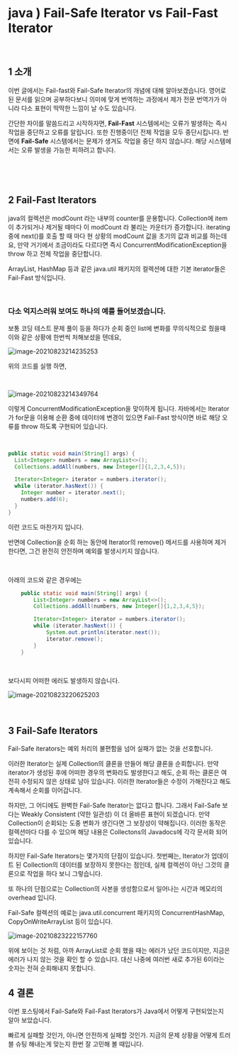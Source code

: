 # java ) Fail-Safe Iterator vs Fail-Fast Iterator

​	

## 1 소개

이번 글에서는 Fail-fast와 Fail-Safe Iterator의 개념에 대해 알아보겠습니다. 영어로 된 문서를 읽으며 공부하다보니 의미에 맞게 번역하는 과정에서 제가 전문 번역가가 아니라 다소 표현이 딱딱한 느낌이 날 수도 있습니다. 	

간단한 차이를 말씀드리고 시작하자면, **Fail-Fast** 시스템에서는 오류가 발생하는 즉시 작업을 중단하고 오류를 알립니다. 또한 진행중이던 전체 작업을 모두 중단시킵니다. 반면에 **Fail-Safe** 시스템에서는 문제가 생겨도 작업을 중단 하지 않습니다. 해당 시스템에서는 오류 발생을 가능한 피하려고 합니다.

​	

​		

## 2 Fail-Fast Iterators

java의 컬렉션은 modCount 라는 내부의 counter를 운용합니다. Collection에 item이 추가되거나 제거될 때마다 이 modCount 라 불리는 카운터가 증가합니다. iterating 중에 next()를 호출 할 때 마다 현 상황의 modCount 값을 초기의 값과 비교를 하는데요, 만약 거기에서 조금이라도 다르다면 즉시 ConcurrentModificationException을 throw 하고 전체 작업을 중단합니다.

ArrayList, HashMap 등과 같은 java.util 패키지의 컬렉션에 대한 기본 iterator들은 Fail-Fast 방식입니다.

​	

### 다소 억지스러워 보여도 하나의 예를 들어보겠습니다.

보통 코딩 테스트 문제 풀이 등을 하다가 순회 중인 list에 변화를 무의식적으로 줬을때 이와 같은 상황에 한번씩 처해보셨을 텐데요,

![image-20210823214235253](https://raw.githubusercontent.com/Shane-Park/markdownBlog/master/backend/java/fail-fast.assets/image-20210823214235253.png)

위의 코드를 실행 하면,

​	

![image-20210823214349764](https://raw.githubusercontent.com/Shane-Park/markdownBlog/master/backend/java/fail-fast.assets/image-20210823214349764.png)



이렇게 ConcurrentModificationException을 맞이하게 됩니다. 자바에서는 Iterator가 for문을 이용해 순환 중에 데이터에 변경이 있으면 Fail-Fast 방식이면 바로 해당 오류를 throw 하도록 구현되어 있습니다.

​	

```java
public static void main(String[] args) {
  List<Integer> numbers = new ArrayList<>();
  Collections.addAll(numbers, new Integer[]{1,2,3,4,5});

  Iterator<Integer> iterator = numbers.iterator();
  while (iterator.hasNext()) {
    Integer number = iterator.next();
    numbers.add(6);
  }
}
```

이런 코드도 마찬가지 입니다.



반면에 Collection을 순회 하는 동안에 Iterator의 remove() 메서드를 사용하며 제거한다면, 그건 완전히 안전하며 예외를 발생시키지 않습니다.

​	

아래의 코드와 같은 경우에는 

```java
    public static void main(String[] args) {
        List<Integer> numbers = new ArrayList<>();
        Collections.addAll(numbers, new Integer[]{1,2,3,4,5});

        Iterator<Integer> iterator = numbers.iterator();
        while (iterator.hasNext()) {
            System.out.println(iterator.next());
            iterator.remove();
        }
    }
```

​	

보다시피 어떠한 에러도 발생하지 않습니다.

![image-20210823220625203](https://raw.githubusercontent.com/Shane-Park/markdownBlog/master/backend/java/fail-fast.assets/image-20210823220625203.png)

​		

## 3 Fail-Safe Iterators

Fail-Safe iterators는 예외 처리의 불편함을 넘어 실패가 없는 것을 선호합니다.

이러한 Iterator는 실제 Collection의 클론을 만들어 해당 클론을 순회합니다. 만약 iterator가 생성된 후에 어떠한 경우의 변화라도 발생한다고 해도, 순회 하는 클론은 여전히 수정되지 않은 상태로 남아 있습니다. 이러한 Iterator들은 수정이 가해진다고 해도 계속해서 순회를 이어갑니다.

하지만, 그 어디에도 완벽한 Fail-Safe Iterator는 없다고 합니다. 그래서 Fail-Safe 보다는 Weakly Consistent (약한 일관성) 이 더 올바른 표현이 되겠습니다. 만약 Collection이 순회되는 도중 변화가 생긴다면 그 보장성이 약해집니다. 이러한 동작은 컬렉션마다 다를 수 있으며 해당 내용은 Collectons의 Javadocs에 각각 문서화 되어 있습니다.

하지만 Fail-Safe Iterators는 몇가지의 단점이 있습니다. 첫번째는, Iterator가 업데이트 된 Collection의 데이터를 보장하지 못한다는 점인데, 실제 컬렉션이 아닌 그것의 클론으로 작업을 하다 보니 그렇습니다.

또 하나의 단점으로는 Collection의 사본을 생성함으로서 일어나는 시간과 메모리의 overhead 입니다.

Fail-Safe 컬렉션의 예로는 java.util.concurrent 패키지의 ConcurrentHashMap, CopyOnWriteArrayList 등이 있습니다.



![image-20210823222157760](https://raw.githubusercontent.com/Shane-Park/markdownBlog/master/backend/java/fail-fast.assets/image-20210823222157760.png)



위에 보이는 것 처럼, 아까 ArrayList로 순회 했을 때는 에러가 났던 코드이지만, 지금은 에러가 나지 않는 것을 확인 할 수 있습니다. 대신 나중에 여러번 새로 추가된 6이라는 숫자는 전혀 순회해내지 못합니다.



## 4 결론

이번 포스팅에서 Fail-Safe와 Fail-Fast Iterators가 Java에서 어떻게 구현되었는지 알아 보았습니다.

빠르게 실패할 것인가, 아니면 안전하게 실패할 것인가. 지금의 문제 상황을 어떻게 트러블 슈팅 해내는게 맞는지 한번 잘 고민해 볼 때입니다.
